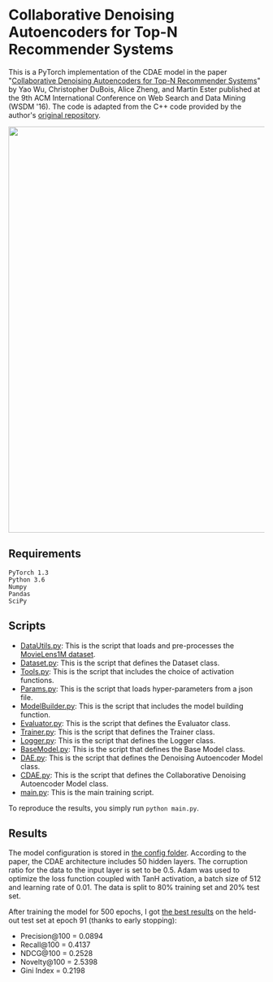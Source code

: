 # Collaborative Denoising Autoencoders for Top-N Recommender Systems

This is a PyTorch implementation of the CDAE model in the paper "[Collaborative Denoising Autoencoders for Top-N Recommender Systems](https://alicezheng.org/papers/wsdm16-cdae.pdf)" by Yao Wu, Christopher DuBois, Alice Zheng, and Martin Ester published at the 9th ACM International Conference on Web Search and Data Mining (WSDM '16).
The code is adapted from the C++ code provided by the author's [original repository](https://github.com/jasonyaw/CDAE).

<img src="https://github.com/khanhnamle1994/transfer-rec/blob/master/Autoencoders-Experiments/CDAE-PyTorch/CDAE.png" width="800">

## Requirements
```
PyTorch 1.3
Python 3.6
Numpy
Pandas
SciPy
```

## Scripts
* [DataUtils.py](https://github.com/khanhnamle1994/transfer-rec/blob/master/Autoencoders-Experiments/CDAE-PyTorch/DataUtils.py): This is the script that loads and pre-processes the [MovieLens1M dataset](https://github.com/khanhnamle1994/transfer-rec/tree/master/ml-1m).
* [Dataset.py](https://github.com/khanhnamle1994/transfer-rec/blob/master/Autoencoders-Experiments/CDAE-PyTorch/Dataset.py): This is the script that defines the Dataset class.
* [Tools.py](https://github.com/khanhnamle1994/transfer-rec/blob/master/Autoencoders-Experiments/CDAE-PyTorch/Tools.py): This is the script that includes the choice of activation functions.
* [Params.py](https://github.com/khanhnamle1994/transfer-rec/blob/master/Autoencoders-Experiments/CDAE-PyTorch/Params.py): This is the script that loads hyper-parameters from a json file.
* [ModelBuilder.py](https://github.com/khanhnamle1994/transfer-rec/blob/master/Autoencoders-Experiments/CDAE-PyTorch/ModelBuilder.py): This is the script that includes the model building function.
* [Evaluator.py](https://github.com/khanhnamle1994/transfer-rec/blob/master/Autoencoders-Experiments/CDAE-PyTorch/Evaluator.py): This is the script that defines the Evaluator class.
* [Trainer.py](https://github.com/khanhnamle1994/transfer-rec/blob/master/Autoencoders-Experiments/CDAE-PyTorch/Trainer.py): This is the script that defines the Trainer class.
* [Logger.py](https://github.com/khanhnamle1994/transfer-rec/blob/master/Autoencoders-Experiments/CDAE-PyTorch/Logger.py): This is the script that defines the Logger class.
* [BaseModel.py](https://github.com/khanhnamle1994/transfer-rec/blob/master/Autoencoders-Experiments/CDAE-PyTorch/BaseModel.py): This is the script that defines the Base Model class.
* [DAE.py](https://github.com/khanhnamle1994/transfer-rec/blob/master/Autoencoders-Experiments/CDAE-PyTorch/DAE.py): This is the script that defines the Denoising Autoencoder Model class.
* [CDAE.py](https://github.com/khanhnamle1994/transfer-rec/blob/master/Autoencoders-Experiments/CDAE-PyTorch/CDAE.py): This is the script that defines the Collaborative Denoising Autoencoder Model class.
* [main.py](https://github.com/khanhnamle1994/transfer-rec/blob/master/Autoencoders-Experiments/CDAE-PyTorch/main.py): This is the main training script.

To reproduce the results, you simply run `python main.py`.

## Results
The model configuration is stored in [the config folder](https://github.com/khanhnamle1994/transfer-rec/tree/master/Autoencoders-Experiments/CDAE-PyTorch/config).
According to the paper, the CDAE architecture includes 50 hidden layers. The corruption ratio for the data to the input layer is set to be 0.5.
Adam was used to optimize the loss function coupled with TanH activation, a batch size of 512 and learning rate of 0.01. The data is split to 80% training set and 20% test set.

After training the model for 500 epochs, I got [the best results](https://github.com/khanhnamle1994/transfer-rec/tree/master/Autoencoders-Experiments/CDAE-PyTorch/saves) on the held-out test set at epoch 91 (thanks to early stopping):
- Precision@100 = 0.0894
- Recall@100 = 0.4137
- NDCG@100 = 0.2528
- Novelty@100 = 2.5398
- Gini Index = 0.2198